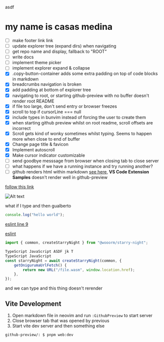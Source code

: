 asdf

# my name is casas medina

-   [ ] make footer link <a>link</a>
-   [ ] update explorer tree (expand dirs) when navigating
-   [ ] get repo name and display, fallback to "ROOT"
-   [ ] write docs
-   [ ] implement theme picker
-   [ ] implement explorer expand & collapse
-   [x] .copy-button-container adds some extra padding on top of code blocks in markdown
-   [x] breadcrumbs navigation is broken
-   [x] add padding at bottom of explorer tree
-   [x] navigating to root, or starting github-preview with no buffer doesn't render root README
-   [x] if file too large, don't send entry or browser freezes
-   [x] scroll to top if cursorLine === null
-   [x] include types in bunvim instead of forcing the user to create them
-   [x] when starting github preview whilst on root readme, scroll offsets are incorrect
-   [x] Scroll gets kind of wonky sometimes whilst typing. Seems to happen more when close to end of buffer
-   [x] Change page title & favicon
-   [x] Implement autoscroll
-   [x] Make cursor indicator customizable
-   [ ] send goodbye messsage from browser when closing tab to close server
-   [ ] what happens if we have a running instance and try running another?
-   [ ] github renders html within markdown [see here](https://github.com/microsoft/vscode-extension-samples), **VS Code Extension Samples** doesn't render well in github-preview

[follow this link](https://github.com)

![Alt text](https://www.digitalocean.com/_next/static/media/intro-to-cloud.d49bc5f7.jpeg)

what if I type and then gualberto

```ts
console.log("hello world");
```

[eslint line 9](.eslintrc.cjs#L9)

[eslint](.eslintrc.cjs)

```typescript
import { common, createStarryNight } from "@wooorm/starry-night";

TypeScript JavaScript ASDF jk T
TypeScript JavaScript
const starryNight = await createStarryNight(common, {
    getOnigurumaUrlFetch() {
        return new URL("/file.wasm", window.location.href);
    },
});
```

and we can type and this thing doesn't rerender

## Vite Development

1. Open markdown file in neovim and run `:GithubPreview` to start server
2. Close browser tab that was opened by previous
3. Start vite dev server and then something else

```bash
github-preview/: $ pnpm web:dev
```
